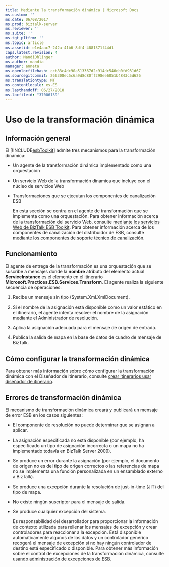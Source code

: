 ```yaml
---
title: Mediante la transformación dinámica | Microsoft Docs
ms.custom: ''
ms.date: 06/08/2017
ms.prod: biztalk-server
ms.reviewer: ''
ms.suite: ''
ms.tgt_pltfrm: ''
ms.topic: article
ms.assetid: e1e4aac7-242a-41b6-8df4-4881371f44d1
caps.latest.revision: 4
author: MandiOhlinger
ms.author: mandia
manager: anneta
ms.openlocfilehash: ccb83c4dc90a513367d2c914dc546eb0fd931d67
ms.sourcegitcommit: 266308ec5c6a9d8d80ff298ee6051b4843c5d626
ms.translationtype: MT
ms.contentlocale: es-ES
ms.lasthandoff: 06/27/2018
ms.locfileid: "37006139"
---
```

# <a name="using-dynamic-transformation"></a>Uso de la transformación dinámica
## <a name="overview"></a>Información general  
 El [!INCLUDE[esbToolkit](../includes/esbtoolkit-md.md)] admite tres mecanismos para la transformación dinámica:  
  
- Un agente de la transformación dinámica implementado como una orquestación  
  
- Un servicio Web de la transformación dinámica que incluye con el núcleo de servicios Web  
  
- Transformaciones que se ejecutan los componentes de canalización ESB  
  
  En esta sección se centra en el agente de transformación que se implementa como una orquestación. Para obtener información acerca de la transformación del servicio Web, consulte [mediante los servicios Web de BizTalk ESB Toolkit](../esb-toolkit/using-the-biztalk-esb-toolkit-web-services.md). Para obtener información acerca de los componentes de canalización del distribuidor de ESB, consulte [mediante los componentes de soporte técnico de canalización](../esb-toolkit/using-the-pipeline-support-components.md).  
  
## <a name="how-it-works"></a>Funcionamiento  
 El agente de entrega de la transformación es una orquestación que se suscribe a mensajes donde la **nombre** atributo del elemento actual **ServiceInstance** es el elemento en el itinerario  **Microsoft.Practices.ESB.Services.Transform**. El agente realiza la siguiente secuencia de operaciones:  
  
1.  Recibe un mensaje sin tipo (System.Xml.XmlDocument).  
  
2.  Si el nombre de la asignación está disponible como un valor estático en el itinerario, el agente intenta resolver el nombre de la asignación mediante el Administrador de resolución.  
  
3.  Aplica la asignación adecuada para el mensaje de origen de entrada.  
  
4.  Publica la salida de mapa en la base de datos de cuadro de mensaje de BizTalk.  
  
## <a name="how-to-configure-dynamic-transformation"></a>Cómo configurar la transformación dinámica  
 Para obtener más información sobre cómo configurar la transformación dinámica con el Diseñador de itinerario, consulte [crear itinerarios usar diseñador de itinerario](../esb-toolkit/creating-itineraries-using-itinerary-designer.md).  
  
## <a name="dynamic-transformation-errors"></a>Errores de transformación dinámica  
 El mecanismo de transformación dinámica creará y publicará un mensaje de error ESB en los casos siguientes:  
  
- El componente de resolución no puede determinar que se asignan a aplicar.  
  
- La asignación especificada no está disponible (por ejemplo, ha especificado un tipo de asignación incorrecta o un mapa no ha implementado todavía en BizTalk Server 2009).  
  
- Se produce un error durante la asignación (por ejemplo, el documento de origen no es del tipo de origen correctos o las referencias de mapa no se implementa una función personalizada en un ensamblado externo a BizTalk).  
  
- Se produce una excepción durante la resolución de just-in-time (JIT) del tipo de mapa.  
  
- No existe ningún suscriptor para el mensaje de salida.  
  
- Se produce cualquier excepción del sistema.  
  
  Es responsabilidad del desarrollador para proporcionar la información de contexto utilizada para rellenar los mensajes de excepción y crear controladores para reaccionar a la excepción. Está disponible automáticamente algunos de los datos y un controlador genérico recogerá el mensaje de excepción si no hay ningún controlador de destino está especificado o disponible. Para obtener más información sobre el control de excepciones de la transformación dinámica, consulte [usando administración de excepciones de ESB](../esb-toolkit/using-esb-exception-management.md).